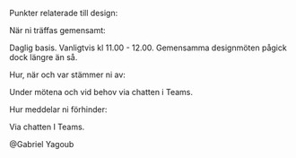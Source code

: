 Punkter relaterade till design:

När ni träffas gemensamt:

Daglig basis. Vanligtvis kl 11.00 - 12.00. Gemensamma designmöten pågick dock längre än så.


Hur, när och var stämmer ni av:

Under mötena och vid behov via chatten i Teams.


Hur meddelar ni förhinder:

Via chatten I Teams.


@Gabriel Yagoub
